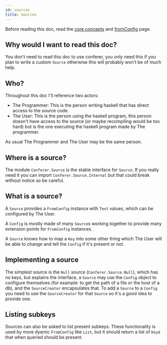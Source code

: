 ```yaml
---
id: sources
title: Sources
---
```


Before reading this doc, read the [core concepts](/docs/core-concepts) and
[fromConfig](/docs/fromConfig) page.

## Why would I want to read this doc?

You don't need to read this doc to use conferer, you only need this if you
plan to write a custom `Source` otherwise this will probably won't be of
much help.

## Who?

Throughout this doc I'll reference two actors:

* The Programmer: This is the person writing haskell that has direct access
    to the source code.
* The User: This is the person using the haskell program, this person doesn't
    have access to the source (or maybe recompiling would be too hard) but is
    the one executing the haskell program made by The programmer.

As usual The Programmer and The User may be the same person.

## Where is a source?

The module `Conferer.Source` is the stable interface for `Source`. If you
really need it you can import `Conferer.Source.Internal` but that could break
without notice so be careful.


## What is a source?

A `Source` provides a `FromConfig` instance with `Text` values, which can
be configured by The User.

A `Config` is mostly made of many `Source`s working together to provide
many extension points for `FromConfig` instances.

A `Source` knows how to map a `Key` into some other thing which The User
will be able to change and tell the `Config` if it's present or not.

## Implementing a source

The simplest source is the `Null` source (`Conferer.Source.Null`), which has
no keys, but explains the interface, a `Source` may use the `Config` object
to configure themselves (for example: to get the path of a file or the host
of a db), and the `SourceCreator` encapsulates that. To add a `Source` to a
`Config` you need to use the `SourceCreator` for that `Source` so it's a good
idea to provide one.

## Listing subkeys

Sources can also be asked to list present subkeys. These functionality is used
by more dyamic `FromConfig` like `List`, but it should return a list of `Key`s
that when queried should be present.
